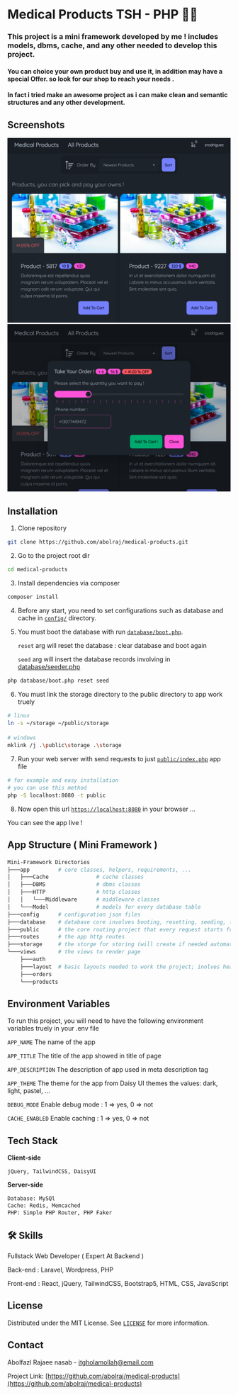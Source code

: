# Medical Products TSH - PHP 💊🛒

### This project is a mini framework developed by me ! includes models, dbms, cache, and any other needed to develop this project. 
#### You can choice your own product buy and use it, in addition may have a special Offer. so look for our shop to reach your needs .
#### In fact i tried make an awesome project as i can make clean and semantic structures and any other development. 


## Screenshots

![App Screenshot](screenshots/home.png)
![App Screenshot](screenshots/add_to_cart.png)


## Installation

1. Clone repository
```bash
git clone https://github.com/abolraj/medical-products.git
```
2. Go to the project root dir
```bash
cd medical-products
```

3. Install dependencies via composer
```bash
composer install
```

4. Before any start, you need to set configurations such as database and cache in [`config/`](config/) directory.

5. You must boot the database with run [`database/boot.php`](database/boot.php).

    `reset` arg will reset the database : clear database and boot again

    `seed` arg will insert the database records involving in [database/seeder.php](database/seeder.php)
```bash
php database/boot.php reset seed
```

6. You must link the storage directory to the public directory to app work truely
```bash
# linux
ln -s ~/storage ~/public/storage

# windows
mklink /j .\public\storage .\storage
```

7. Run your web server with send requests to just [`public/index.php`](public/index.php) app file
```bash
# for example and easy installation
# you can use this method
php -S localhost:8080 -t public
```
8. Now open this url [`https://localhost:8080`](https://localhost:8080) in your browser ...

You can see the app live !

## App Structure ( Mini Framework )
```bash
Mini-Framework Directories
├───app         # core classes, helpers, requirements, ...
│   ├───Cache               # cache classes 
│   ├───DBMS                # dbms classes
│   ├───HTTP                # http classes
│   │   └───Middleware      # middleware classes
│   └───Model               # models for every database table
├───config      # configuration json files
├───database    # database core involves booting, resetting, seeding, fakers
├───public      # the core routing project that every request starts from here (index.php)
├───routes      # the app http routes
├───storage     # the storge for storing (will create if needed automatically)
└───views       # the views to render page
    ├───auth        
    ├───layout  # basic layouts needed to work the project; inolves header, footer, ...
    ├───orders
    └───products
```

## Environment Variables

To run this project, you will need to have the following environment variables truely in your .env file

`APP_NAME` The name of the app

`APP_TITLE` The title of the app showed in title of page

`APP_DESCRIPTION` The description of app used in meta description tag

`APP_THEME` The theme for the app from Daisy UI themes the values: dark, light, pastel, ...

`DEBUG_MODE` Enable debug mode : 1 => yes, 0 => not

`CACHE_ENABLED` Enable caching : 1 => yes, 0 => not


## Tech Stack

**Client-side** 

    jQuery, TailwindCSS, DaisyUI

**Server-side** 

    Database: MySQl
    Cache: Redis, Memcached
    PHP: Simple PHP Router, PHP Faker



## 🛠 Skills
Fullstack Web Developer ( Expert At Backend )

Back-end : Laravel, Wordpress, PHP

Front-end : React, jQuery, TailwindCSS, Bootstrap5, HTML, CSS, JavaScript

## License
Distributed under the MIT License. See [`LICENSE`](LICENSE) for more information.

## Contact
Abolfazl Rajaee nasab - itgholamollah@email.com

Project Link: [https://github.com/abolraj/medical-products](https://github.com/abolraj/medical-products)
